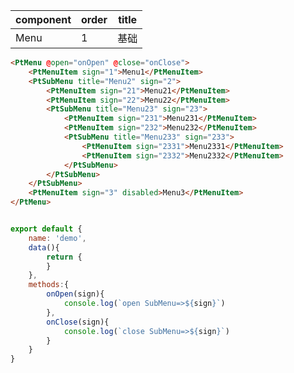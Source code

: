 | component | order | title |
|-----------|-------|-------|
| Menu    | 1     | 基础  |

[comment]: meta

[comment]: template:start

```html
<PtMenu @open="onOpen" @close="onClose">
    <PtMenuItem sign="1">Menu1</PtMenuItem>
    <PtSubMenu title="Menu2" sign="2">
        <PtMenuItem sign="21">Menu21</PtMenuItem>
        <PtMenuItem sign="22">Menu22</PtMenuItem>
        <PtSubMenu title="Menu23" sign="23">
            <PtMenuItem sign="231">Menu231</PtMenuItem>
            <PtMenuItem sign="232">Menu232</PtMenuItem>
            <PtSubMenu title="Menu233" sign="233">
                <PtMenuItem sign="2331">Menu2331</PtMenuItem>
                <PtMenuItem sign="2332">Menu2332</PtMenuItem>
            </PtSubMenu>
        </PtSubMenu>
    </PtSubMenu>
    <PtMenuItem sign="3" disabled>Menu3</PtMenuItem>
</PtMenu>
```

[comment]: template:end


[comment]: style:start

```css

```

[comment]: style:end


[comment]: script:start

```js
export default {
    name: 'demo',
    data(){
        return {
        }
    },
    methods:{
        onOpen(sign){
            console.log(`open SubMenu=>${sign}`)
        },
        onClose(sign){
            console.log(`close SubMenu=>${sign}`)
        }
    }
}
```

[comment]: script:end
